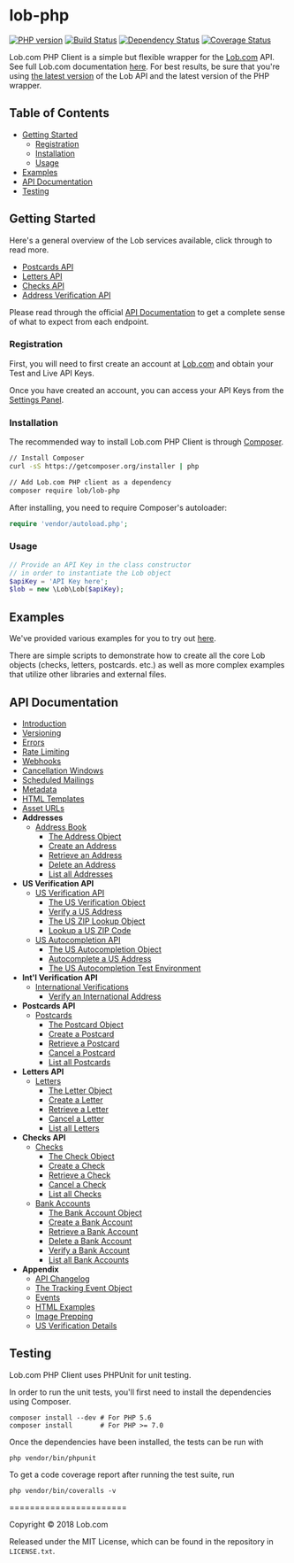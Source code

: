 # lob-php

[![PHP version](https://badge.fury.io/ph/lob%2Flob-php.svg)](http://badge.fury.io/ph/lob%2Flob-php) [![Build Status](https://travis-ci.org/lob/lob-php.svg?branch=master)](https://travis-ci.org/lob/lob-php) [![Dependency Status](https://gemnasium.com/lob/lob-php.svg)](https://gemnasium.com/lob/lob-php) [![Coverage Status](https://img.shields.io/coveralls/lob/lob-php.svg)](https://coveralls.io/r/lob/lob-php?branch=master)

Lob.com PHP Client is a simple but flexible wrapper for the [Lob.com](https://www.lob.com) API. See full Lob.com documentation [here](https://lob.com/docs/php). For best results, be sure that you're using [the latest version](https://lob.com/docs/php#version) of the Lob API and the latest version of the PHP wrapper.

## Table of Contents

- [Getting Started](#getting-started)
  - [Registration](#registration)
  - [Installation](#installation)
  - [Usage](#usage)
- [Examples](#examples)
- [API Documentation](#api-documentation)
- [Testing](#testing)

## Getting Started

Here's a general overview of the Lob services available, click through to read more.

- [Postcards API](https://lob.com/services/postcards)
- [Letters API](https://lob.com/services/letters)
- [Checks API](https://lob.com/services/checks)
- [Address Verification API](https://lob.com/services/verifications)

Please read through the official [API Documentation](#api-documentation) to get a complete sense of what to expect from each endpoint.

### Registration

First, you will need to first create an account at [Lob.com](https://dashboard.lob.com/#/register) and obtain your Test and Live API Keys.

Once you have created an account, you can access your API Keys from the [Settings Panel](https://dashboard.lob.com/#/settings).

### Installation

The recommended way to install Lob.com PHP Client is through [Composer](http://getcomposer.org).

```bash
// Install Composer
curl -sS https://getcomposer.org/installer | php

// Add Lob.com PHP client as a dependency
composer require lob/lob-php
```

After installing, you need to require Composer's autoloader:

```php
require 'vendor/autoload.php';
```

### Usage

```php
// Provide an API Key in the class constructor
// in order to instantiate the Lob object
$apiKey = 'API Key here';
$lob = new \Lob\Lob($apiKey);
```

## Examples

We've provided various examples for you to try out [here](https://github.com/lob/lob-php/tree/master/examples).

There are simple scripts to demonstrate how to create all the core Lob objects (checks, letters, postcards. etc.) as well as more complex examples that utilize other libraries and external files.

## API Documentation
- [Introduction](https://lob.com/docs/php#introduction)
- [Versioning](https://lob.com/docs/php#version)
- [Errors](https://lob.com/docs/php#errors)
- [Rate Limiting](https://lob.com/docs/php#rate-limits)
- [Webhooks](https://lob.com/docs/php#webhooks)
- [Cancellation Windows](https://lob.com/docs/php#cancellation)
- [Scheduled Mailings](https://lob.com/docs/php#scheduled)
- [Metadata](https://lob.com/docs/php#metadata)
- [HTML Templates](https://lob.com/docs/php#templates)
- [Asset URLs](https://lob.com/docs/php#urls)
- **Addresses**
  - [Address Book](https://lob.com/docs/php#addresses)
    - [The Address Object](https://lob.com/docs/php#addresses_object)
    - [Create an Address](https://lob.com/docs/php#addresses_create)
    - [Retrieve an Address](https://lob.com/docs/php#addresses_retrieve)
    - [Delete an Address](https://lob.com/docs/php#addresses_delete)
    - [List all Addresses](https://lob.com/docs/php#addresses_list)
- **US Verification API**
  - [US Verification API](https://lob.com/docs/php#us_verifications)
    - [The US Verification Object](https://lob.com/docs/php#us_verifications_object)
    - [Verify a US Address](https://lob.com/docs/php#us_verifications_create)
    - [The US ZIP Lookup Object](https://lob.com/docs/php#us_zip_lookups_object)
    - [Lookup a US ZIP Code](https://lob.com/docs/php#us_zip_lookups_create)
  - [US Autocompletion API](https://lob.com/docs/php#us_autocompletions)
    - [The US Autocompletion Object](https://lob.com/docs/php#us_autocompletions_object)
    - [Autocomplete a US Address](https://lob.com/docs/php#us_autocompletions_create)
    - [The US Autocompletion Test Environment](https://lob.com/docs/php#us-autocompletions-test-environment)
- **Int'l Verification API**
  - [International Verifications](https://lob.com/docs/php#intl_verifications)
    - [Verify an International Address](https://lob.com/docs/php#intl_verifications_create)
- **Postcards API**
  - [Postcards](https://lob.com/docs/php#postcards)
    - [The Postcard Object](https://lob.com/docs/php#postcards_object)
    - [Create a Postcard](https://lob.com/docs/php#postcards_create)
    - [Retrieve a Postcard](https://lob.com/docs/php#postcards_retrieve)
    - [Cancel a Postcard](https://lob.com/docs/php#postcards_delete)
    - [List all Postcards](https://lob.com/docs/php#postcards_list)
- **Letters API**
  - [Letters](https://lob.com/docs/php#letters)
    - [The Letter Object](https://lob.com/docs/php#letters_object)
    - [Create a Letter](https://lob.com/docs/php#letters_create)
    - [Retrieve a Letter](https://lob.com/docs/php#letters_retrieve)
    - [Cancel a Letter](https://lob.com/docs/php#letters_delete)
    - [List all Letters](https://lob.com/docs/php#letters_list)
- **Checks API**
  - [Checks](https://lob.com/docs/php#checks)
    - [The Check Object](https://lob.com/docs/php#checks_object)
    - [Create a Check](https://lob.com/docs/php#checks_create)
    - [Retrieve a Check](https://lob.com/docs/php#checks_retrieve)
    - [Cancel a Check](https://lob.com/docs/php#checks_delete)
    - [List all Checks](https://lob.com/docs/php#checks_list)
  - [Bank Accounts](https://lob.com/docs/php#bank-accounts)
    - [The Bank Account Object](https://lob.com/docs/php#bankaccounts_object)
    - [Create a Bank Account](https://lob.com/docs/php#bankaccounts_create)
    - [Retrieve a Bank Account](https://lob.com/docs/php#bankaccounts_retrieve)
    - [Delete a Bank Account](https://lob.com/docs/php#bankaccounts_delete)
    - [Verify a Bank Account](https://lob.com/docs/php#bankaccounts_verify)
    - [List all Bank Accounts](https://lob.com/docs/php#bankaccounts_list)
- **Appendix**
  - [API Changelog](https://lob.com/docs/php#changelog)
  - [The Tracking Event Object](https://lob.com/docs/php#tracking_event_object)
  - [Events](https://lob.com/docs/php#events)
  - [HTML Examples](https://lob.com/docs/php#html-examples)
  - [Image Prepping](https://lob.com/docs/php#prepping)
  - [US Verification Details](https://lob.com/docs/php#us_verification_details)

## Testing

Lob.com PHP Client uses PHPUnit for unit testing.

In order to run the unit tests, you'll first need to install the dependencies
using Composer.

```
composer install --dev # For PHP 5.6
composer install       # For PHP >= 7.0
```

Once the dependencies have been installed, the tests can be run with

```
php vendor/bin/phpunit
```

To get a code coverage report after running the test suite, run

```
php vendor/bin/coveralls -v
```

=======================

Copyright &copy; 2018 Lob.com

Released under the MIT License, which can be found in the repository in `LICENSE.txt`.
